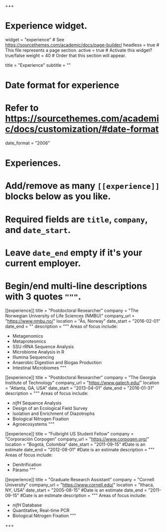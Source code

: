 +++
# Experience widget.
widget = "experience"  # See https://sourcethemes.com/academic/docs/page-builder/
headless = true  # This file represents a page section.
active = true  # Activate this widget? true/false
weight = 40  # Order that this section will appear.

title = "Experience"
subtitle = ""

# Date format for experience
#   Refer to https://sourcethemes.com/academic/docs/customization/#date-format
date_format = "2006"

# Experiences.
#   Add/remove as many `[[experience]]` blocks below as you like.
#   Required fields are `title`, `company`, and `date_start`.
#   Leave `date_end` empty if it's your current employer.
#   Begin/end multi-line descriptions with 3 quotes `"""`.
[[experience]]
  title = "Postdoctoral Researcher"
  company = "The Norwegian University of Life Sciences (NMBU)"
  company_url = "https://www.nmbu.no/"
  location = "Ås, Norway"
  date_start = "2016-02-01"
  date_end = ""
  description = """
  Areas of focus include:
  
  * Metagenomics
  * Metaproteomics
  * SSU rRNA Sequence Analysis
  * Microbiome Analysis in R
  * Illumina Sequencing
  * Anaerobic Digestion and Biogas Production
  * Intestinal Microbiomes
  """

[[experience]]
  title = "Postdoctoral Researcher"
  company = "The Georgia Institute of Technology"
  company_url = "https://www.gatech.edu/"
  location = "Atlanta, GA, USA"
  date_start = "2013-04-01"
  date_end = "2016-01-31"
  description = """
  Areas of focus include:
  
  * *nifH* Sequence Analysis
  * Design of an Ecological Field Survey
  * Isolation and Enrichment of Diazotrophs
  * Biological Nitrogen Fixation
  * Agroecosystems
  """

[[experience]]
  title = "Fulbright US Student Fellow"
  company = "Corporación Corpogen"
  company_url = "https://www.corpogen.org/"
  location = "Bogotá, Colombia"
  date_start = "2011-09-15" #Date is an estimate
  date_end = "2012-08-01" #Date is an estimate
  description = """
  Areas of focus include:
  
  * Denitrification
  * Páramo
  """

[[experience]]
  title = "Graduate Research Assistant"
  company = "Cornell University"
  company_url = "https://www.cornell.edu/"
  location = "Ithaca, NY, USA"
  date_start = "2005-08-15" #Date is an estimate
  date_end = "2011-09-15" #Date is an estimate
  description = """
  Areas of focus include:
  
  * *nifH* Database
  * Quantitative, Real-time PCR
  * Biological Nitrogen Fixation
  """

+++
